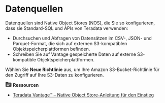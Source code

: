 Datenquellen
============

Datenquellen sind Native Object Stores (NOS), die Sie so konfigurieren, dass sie Standard-SQL und APIs von Teradata verwenden:

-   Durchsuchen und Abfragen von Datensätzen im CSV-, JSON- und Parquet-Format, die sich auf externen S3-kompatiblen Objektspeicherplattformen befinden.
-   Schreiben Sie auf Vantage gespeicherte Daten auf externe S3-kompatible Objektspeicherplattformen.

Wählen Sie **Neue Richtlinie** aus, um Ihre Amazon S3-Bucket-Richtlinie für den Zugriff auf Ihre S3-Daten zu konfigurieren.

![](../Images/fluto-icn-resources.png) **Ressourcen**

-   [Teradata Vantage™ – Native Object Store-Anleitung für den Einstieg](https://docs.teradata.com/search/all?query=Teradata+Vantage%25E2%2584%25A2+-+Native+Object+Store+Getting+Started+Guide&content-lang=en-US)
